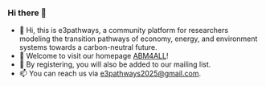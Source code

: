 ### Hi there 👋

- 👋 Hi, this is e3pathways, a community platform for researchers modeling the transition pathways of economy, energy, and environment systems towards a carbon-neutral future.
- 👀 Welcome to visit our homepage [ABM4ALL](https://github.com/ABM4ALL)!
- 🌱 By registering, you will also be added to our mailing list.
- 📫 You can reach us via e3pathways2025@gmail.com.

